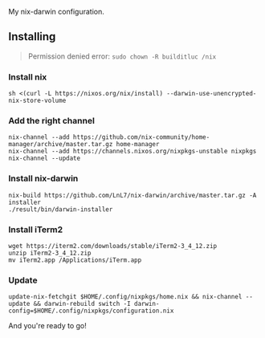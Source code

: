My nix-darwin configuration.

## Installing
> Permission denied error: `sudo chown -R builditluc /nix`
### Install nix
```
sh <(curl -L https://nixos.org/nix/install) --darwin-use-unencrypted-nix-store-volume
```
### Add the right channel
```
nix-channel --add https://github.com/nix-community/home-manager/archive/master.tar.gz home-manager
nix-channel --add https://channels.nixos.org/nixpkgs-unstable nixpkgs
nix-channel --update
```

### Install nix-darwin
```
nix-build https://github.com/LnL7/nix-darwin/archive/master.tar.gz -A installer
./result/bin/darwin-installer
```
### Install iTerm2
```
wget https://iterm2.com/downloads/stable/iTerm2-3_4_12.zip
unzip iTerm2-3_4_12.zip
mv iTerm2.app /Applications/iTerm.app
```
### Update
```
update-nix-fetchgit $HOME/.config/nixpkgs/home.nix && nix-channel --update && darwin-rebuild switch -I darwin-config=$HOME/.config/nixpkgs/configuration.nix
```

And you're ready to go!
